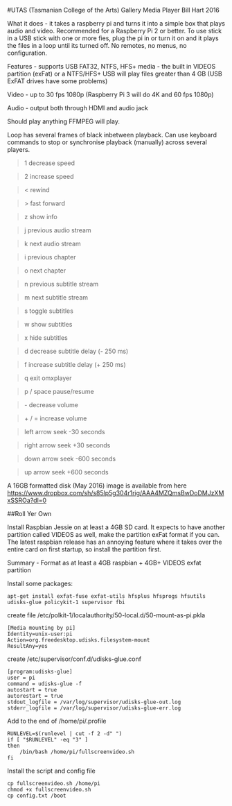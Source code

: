#UTAS (Tasmanian College of the Arts) Gallery Media Player
Bill Hart 2016

What it does - it takes a raspberry pi and turns it into a simple box that plays audio and video. Recommended for a Raspberry Pi 2 or better.
To use stick in a USB stick with one or more fies, plug the pi in or turn it on and it plays the files in a loop until its turned off.
No remotes, no menus, no configuration.  

Features - supports USB FAT32, NTFS, HFS+ media - the built in VIDEOS partition (exFat) or a NTFS/HFS+ USB will play files greater than 4 GB  (USB ExFAT drives have some problems)

Video - up to 30 fps 1080p (Raspberry Pi 3 will do 4K and 60 fps 1080p)

Audio - output both through HDMI and audio jack

Should play anything FFMPEG will play.

Loop has several frames of black inbetween playback.
Can use keyboard commands to stop or synchronise playback (manually) across several players.
>1           decrease speed

>2           increase speed

>\<           rewind

>\>           fast forward

>z           show info

>j           previous audio stream

>k           next audio stream

>i           previous chapter

>o           next chapter

>n           previous subtitle stream

>m           next subtitle stream

>s           toggle subtitles

>w           show subtitles

>x           hide subtitles

>d           decrease subtitle delay (- 250 ms)

>f           increase subtitle delay (+ 250 ms)

>q           exit omxplayer

>p / space   pause/resume

>\-           decrease volume

>\+ / =       increase volume

>left arrow  seek -30 seconds

>right arrow seek +30 seconds

>down arrow  seek -600 seconds

>up arrow    seek +600 seconds


A 16GB formatted disk (May 2016) image is available from here
https://www.dropbox.com/sh/s85lp5g304r1rig/AAA4MZQmsBwDoDMJzXMxSSROa?dl=0


##Roll Yer Own

Install Raspbian Jessie on at least a 4GB SD card.  It expects to have another partition called VIDEOS as well, make the partition exFat format if you can.  The latest raspbian release has an annoying feature where it takes over the entire card on first startup, so install the partition first.

Summary - Format as at least a 4GB raspbian + 4GB+ VIDEOS exfat partition

Install some packages:

`apt-get install exfat-fuse exfat-utils hfsplus hfsprogs hfsutils udisks-glue policykit-1 supervisor fbi`


create file /etc/polkit-1/localauthority/50-local.d/50-mount-as-pi.pkla

```
[Media mounting by pi]
Identity=unix-user:pi
Action=org.freedesktop.udisks.filesystem-mount
ResultAny=yes
```


create /etc/supervisor/conf.d/udisks-glue.conf

```
[program:udisks-glue]
user = pi
command = udisks-glue -f
autostart = true
autorestart = true
stdout_logfile = /var/log/supervisor/udisks-glue-out.log
stderr_logfile = /var/log/supervisor/udisks-glue-err.log
```

Add to the end of /home/pi/.profile

```
RUNLEVEL=$(runlevel | cut -f 2 -d" ")
if [ "$RUNLEVEL" -eq "3" ]
then
    /bin/bash /home/pi/fullscreenvideo.sh
fi
```


Install the script and config file

```
cp fullscreenvideo.sh /home/pi
chmod +x fullscreenvideo.sh
cp config.txt /boot
```

